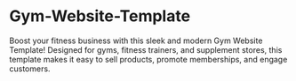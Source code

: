 # Gym-Website-Template
Boost your fitness business with this sleek and modern Gym Website Template! Designed for gyms, fitness trainers, and supplement stores, this template makes it easy to sell products, promote memberships, and engage customers.
